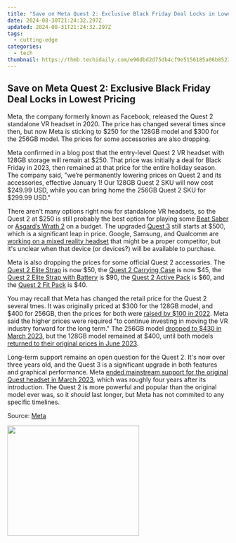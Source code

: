 ```yaml
---
title: "Save on Meta Quest 2: Exclusive Black Friday Deal Locks in Lowest Pricing"
date: 2024-08-30T21:24:32.297Z
updated: 2024-08-31T21:24:32.297Z
tags:
  - cutting-edge
categories:
  - tech
thumbnail: https://thmb.techidaily.com/e96dbd2d75db4cf9e5156185a06b8522a82e72348433fead285cc509b104d60e.jpg
---
```


## Save on Meta Quest 2: Exclusive Black Friday Deal Locks in Lowest Pricing

Meta, the company formerly known as Facebook, released the Quest 2 standalone VR headset in 2020\. The price has changed several times since then, but now Meta is sticking to $250 for the 128GB model and $300 for the 256GB model. The prices for some accessories are also dropping.

 Meta confirmed in a blog post that the entry-level Quest 2 VR headset with 128GB storage will remain at $250\. That price was initially a deal for Black Friday in 2023, then remained at that price for the entire holiday season. The company said, "we’re permanently lowering prices on Quest 2 and its accessories, effective January 1! Our 128GB Quest 2 SKU will now cost $249.99 USD, while you can bring home the 256GB Quest 2 SKU for $299.99 USD."

 There aren't many options right now for standalone VR headsets, so the Quest 2 at $250 is still probably the best option for playing some [Beat Saber](https://www.meta.com/experiences/2448060205267927/) or [Asgard’s Wrath 2](https://www.meta.com/experiences/2603836099654226) on a budget. The upgraded [Quest 3](https://tech-revival.techidaily.com/universal-chatgpt-open-doors-worldwide-communication/) still starts at $500, which is a significant leap in price. Google, Samsung, and Qualcomm are [working on a mixed reality headset](https://www.theverge.com/2023/11/8/23952833/the-samsung-qualcomm-google-mixed-reality-headset-might-be-at-least-a-year-away) that might be a proper competitor, but it's unclear when that device (or devices?) will be available to purchase.

 Meta is also dropping the prices for some official Quest 2 accessories. The [Quest 2 Elite Strap](https://www.meta.com/quest/accessories/quest-2-elite-strap/) is now $50, the [Quest 2 Carrying Case](https://www.meta.com/quest/accessories/quest-2-carrying-case/) is now $45, the [Quest 2 Elite Strap with Battery](https://www.meta.com/quest/accessories/quest-2-elite-strap-battery) is $90, the [Quest 2 Active Pack](https://www.meta.com/quest/accessories/quest-2-active-pack) is $60, and the [Quest 2 Fit Pack](https://www.meta.com/quest/accessories/quest-2-fit-pack/) is $40.

 You may recall that Meta has changed the retail price for the Quest 2 several tmes. It was originally priced at $300 for the 128GB model, and $400 for 256GB, then the prices for both were [raised by $100 in 2022](https://desktop-recording.techidaily.com/updated-2024-approved-the-ultimate-guide-to-using-obs-for-gamers/). Meta said the higher prices were required "to continue investing in moving the VR industry forward for the long term." The 256GB model [dropped to $430 in March 2023](https://youtube-docs.techidaily.com/ed-adopt-the-best-practices-of-live-streaming-with-google-meet-youtube/), but the 128GB model remained at $400, until both models [returned to their original prices in June 2023](https://vp-tips.techidaily.com/updated-launch-strategies-for-fb-generosity-campaigns/).

 Long-term support remains an open question for the Quest 2\. It's now over three years old, and the Quest 3 is a significant upgrade in both features and graphical performance. Meta [ended mainstream support for the original Quest headset in March 2023](https://instagram-videos.techidaily.com/updated-in-2024-enhancing-your-contents-impact-smart-utilization-of-igtv-hashtags/), which was roughly four years after its introduction. The Quest 2 is more powerful and popular than the original model ever was, so it _should_ last longer, but Meta has not commited to any specific timelines.

 Source: [Meta](https://www.meta.com/blog/quest/price-drop-news-meta-quest-2/)

<ins class="adsbygoogle"
     style="display:block"
     data-ad-format="autorelaxed"
     data-ad-client="ca-pub-7571918770474297"
     data-ad-slot="1223367746"></ins>



<ins class="adsbygoogle"
     style="display:block"
     data-ad-client="ca-pub-7571918770474297"
     data-ad-slot="8358498916"
     data-ad-format="auto"
     data-full-width-responsive="true"></ins>



<!-- affiliate ads begin -->
<a href="https://boody-eco-wear.pxf.io/c/5597632/1567905/13846" target="_top" id="1567905"><img src="//a.impactradius-go.com/display-ad/13846-1567905" border="0" alt="" width="300" height="250"/></a><img height="0" width="0" src="https://imp.pxf.io/i/5597632/1567905/13846" style="position:absolute;visibility:hidden;" border="0" />
<!-- affiliate ads end -->